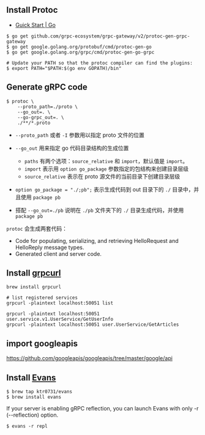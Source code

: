 ## Install Protoc

- [Guick Start | Go](https://grpc.io/docs/languages/go/quickstart/)

```shell
$ go get github.com/grpc-ecosystem/grpc-gateway/v2/protoc-gen-grpc-gateway
$ go get google.golang.org/protobuf/cmd/protoc-gen-go
$ go get google.golang.org/grpc/cmd/protoc-gen-go-grpc

# Update your PATH so that the protoc compiler can find the plugins:
$ export PATH="$PATH:$(go env GOPATH)/bin"
```

## Generate gRPC code

```shell
$ protoc \
    --proto_path=./proto \
    --go_out=. \
    --go-grpc_out=. \
    ./**/*.proto
```

- `--proto_path` 或者 `-I` 参数用以指定 proto 文件的位置
- `--go_out` 用来指定 go 代码目录结构的生成位置

  - `paths` 有两个选项：`source_relative` 和 `import`，默认值是 `import`。
  - `import` 表示用 `option go_package` 参数指定的包结构来创建目录层级
  - `source_relative` 表示在 proto 源文件的当前目录下创建目录层级

- `option go_package = "./;pb";` 表示生成代码到 out 目录下的 `./` 目录中，并且使用 `package pb`
- 搭配 `--go_out=./pb` 说明在 `./pb` 文件夹下的 `./` 目录生成代码，并使用 `package pb`

`protoc` 会生成两套代码：

- Code for populating, serializing, and retrieving HelloRequest and HelloReply message types.
- Generated client and server code.

## Install [grpcurl](https://github.com/fullstorydev/grpcurl)

```shell
brew install grpcurl

# list registered services
grpcurl -plaintext localhost:50051 list

grpcurl -plaintext localhost:50051 user.service.v1.UserService/GetUserInfo
grpcurl -plaintext localhost:50051 user.UserService/GetArticles
```

## import googleapis

https://github.com/googleapis/googleapis/tree/master/google/api

## Install [Evans](https://github.com/ktr0731/evans#macos)

```shell
$ brew tap ktr0731/evans
$ brew install evans
```

If your server is enabling gRPC reflection, you can launch Evans with only -r (--reflection) option.

```shell
$ evans -r repl
```
